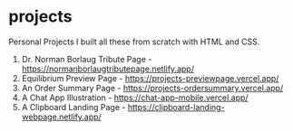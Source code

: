 # projects

Personal Projects
I built all these from scratch with HTML and CSS.

1. Dr. Norman Borlaug Tribute Page - https://normanborlaugtributepage.netlify.app/
2. Equilibrium Preview Page - https://projects-previewpage.vercel.app/
3. An Order Summary Page - https://projects-ordersummary.vercel.app/
4. A Chat App Illustration - https://chat-app-mobile.vercel.app/
5. A Clipboard Landing Page - https://clipboard-landing-webpage.netlify.app/
